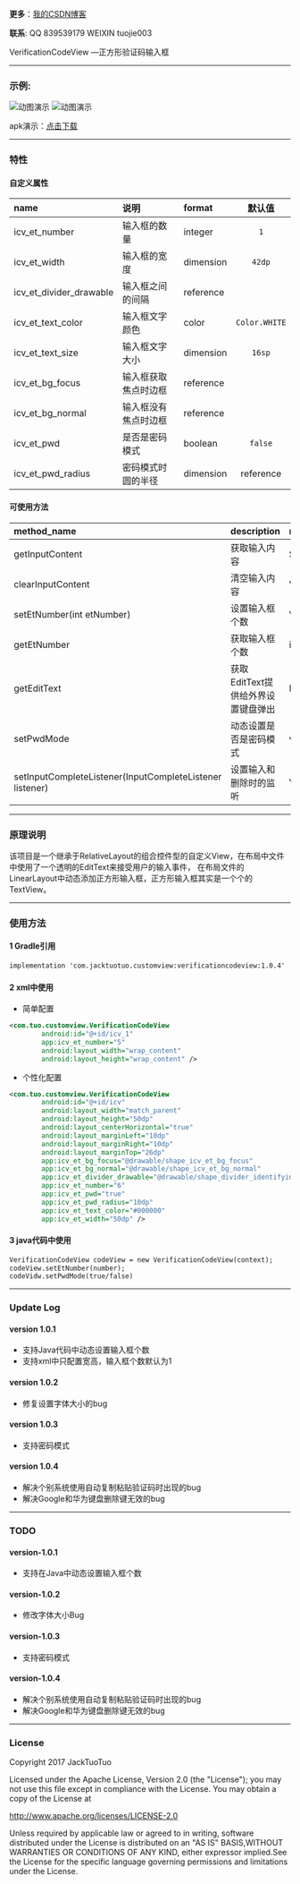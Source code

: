 


**更多**：[我的CSDN博客](http://blog.csdn.net/qq_33553515/article/details/73344155)

**联系**: QQ 839539179  WEIXIN tuojie003　　　　


VerificationCodeView  —正方形验证码输入框


---------

### 示例:

![动图演示](https://github.com/JackTuoTuo/VerificationCodeView/blob/master/GIF.gif)
![动图演示](https://github.com/JackTuoTuo/VerificationCodeView/blob/master/GIF2.gif)

apk演示：[点击下载](https://github.com/JackTuoTuo/VerificationCodeView/blob/master/app-release.apk?raw=true)

--------
### 特性

#### 自定义属性
|name|说明|format|默认值|
|:--|:--|:--|:--:|
|icv_et_number|输入框的数量|integer|```1```|
|icv_et_width|输入框的宽度|dimension|```42dp```|
|icv_et_divider_drawable|输入框之间的间隔|reference|```  ```|
|icv_et_text_color|输入框文字颜色|color|```Color.WHITE```|
|icv_et_text_size|输入框文字大小|dimension|```16sp```|
|icv_et_bg_focus|输入框获取焦点时边框|reference|``` ```|
|icv_et_bg_normal|输入框没有焦点时边框|reference|``` ```|
|icv_et_pwd|是否是密码模式|boolean|```false```|
|icv_et_pwd_radius|密码模式时圆的半径|dimension|reference|```默认半径为四分之一的输入框宽度```|



#### 可使用方法
|method_name|description|return_type|
|:--|:--|:--|
|getInputContent|获取输入内容|String|
|clearInputContent|清空输入内容|Void|
|setEtNumber(int etNumber)|设置输入框个数|Void|
|getEtNumber|获取输入框个数|int|
|getEditText|获取EditText提供给外界设置键盘弹出|EditText|
|setPwdMode|动态设置是否是密码模式|void|
|setInputCompleteListener(InputCompleteListener listener) |设置输入和删除时的监听|Void|






--------
### 原理说明

该项目是一个继承于RelativeLayout的组合控件型的自定义View，在布局中文件中使用了一个透明的EditText来接受用户的输入事件，
在布局文件的LinearLayout中动态添加正方形输入框，正方形输入框其实是一个个的TextView。

--------
### 使用方法


#### 1 Gradle引用
``` xml
implementation 'com.jacktuotuo.customview:verificationcodeview:1.0.4'
```

#### 2 xml中使用
- 简单配置

``` xml
<com.tuo.customview.VerificationCodeView
        android:id="@+id/icv_1"
        app:icv_et_number="5"
        android:layout_width="wrap_content"
        android:layout_height="wrap_content" />
```
- 个性化配置
``` xml
<com.tuo.customview.VerificationCodeView
        android:id="@+id/icv"
        android:layout_width="match_parent"
        android:layout_height="50dp"
        android:layout_centerHorizontal="true"
        android:layout_marginLeft="10dp"
        android:layout_marginRight="10dp"
        android:layout_marginTop="26dp"
        app:icv_et_bg_focus="@drawable/shape_icv_et_bg_focus"
        app:icv_et_bg_normal="@drawable/shape_icv_et_bg_normal"
        app:icv_et_divider_drawable="@drawable/shape_divider_identifying"
        app:icv_et_number="6"
        app:icv_et_pwd="true"
        app:icv_et_pwd_radius="10dp"
        app:icv_et_text_color="#000000"
        app:icv_et_width="50dp" />
```

#### 3 java代码中使用
``` xml
VerificationCodeView codeView = new VerificationCodeView(context);
codeView.setEtNumber(number);
codeVidw.setPwdMode(true/false)
```
--------
### Update Log

#### version 1.0.1
 - 支持Java代码中动态设置输入框个数
 - 支持xml中只配置宽高，输入框个数默认为1
#### version 1.0.2
 - 修复设置字体大小的bug
#### version 1.0.3
 - 支持密码模式
#### version 1.0.4
 - 解决个别系统使用自动复制粘贴验证码时出现的bug
 - 解决Google和华为键盘删除键无效的bug
---------
### TODO

#### version-1.0.1
 - 支持在Java中动态设置输入框个数
#### version-1.0.2
 - 修改字体大小Bug
#### version-1.0.3
 - 支持密码模式
#### version-1.0.4
 - 解决个别系统使用自动复制粘贴验证码时出现的bug
 - 解决Google和华为键盘删除键无效的bug
---------
### License

Copyright 2017 JackTuoTuo

Licensed under the Apache License, Version 2.0 (the "License");
you may not use this file except in compliance with the License.
You may obtain a copy of the License at

   http://www.apache.org/licenses/LICENSE-2.0

Unless required by applicable law or agreed to in writing, software
distributed under the License is distributed on an "AS IS" BASIS,WITHOUT WARRANTIES OR CONDITIONS OF ANY KIND, either expressor implied.See the License for the specific language governing permissions and limitations under the License.

